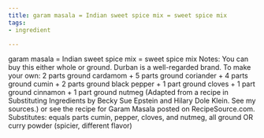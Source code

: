 ```yaml
---
title: garam masala = Indian sweet spice mix = sweet spice mix
tags:
- ingredient

---
```

garam masala = Indian sweet spice mix = sweet spice mix Notes: You can buy this either whole or ground. Durban is a well-regarded brand. To make your own: 2 parts ground cardamom + 5 parts ground coriander + 4 parts ground cumin + 2 parts ground black pepper + 1 part ground cloves + 1 part ground cinnamon + 1 part ground nutmeg (Adapted from a recipe in Substituting Ingredients by Becky Sue Epstein and Hilary Dole Klein. See my sources.) or see the recipe for Garam Masala posted on RecipeSource.com. Substitutes: equals parts cumin, pepper, cloves, and nutmeg, all ground OR curry powder (spicier, different flavor)

